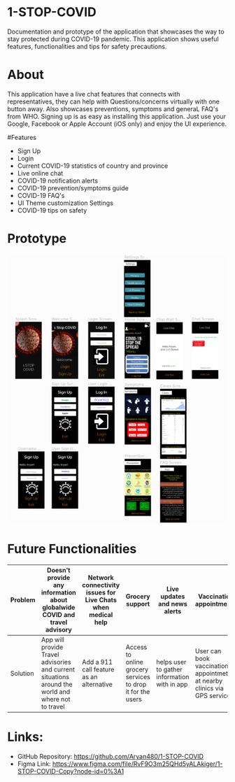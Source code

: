 # 1-STOP-COVID
Documentation and prototype of the application that showcases the way to stay protected during COVID-19 pandemic. This application shows useful features, functionalities and tips for safety precautions.

# About 
This application have a live chat features that connects with representatives, they can help with Questions/concerns virtually with one button away. Also showcases preventions, symptoms and generaL FAQ's from WHO. Signing up is as easy as installing this application. Just use your Google, Facebook or Apple Account (iOS only) and enjoy the UI experience. 

#Features
* Sign Up
* Login
* Current COVID-19 statistics of country and province
* Live online chat
* COVID-19 notification alerts
* COVID-19 prevention/symptoms guide
* COVID-19 FAQ's
* UI Theme customization Settings
* COVID-19 tips on safety

# Prototype

![alt text](https://github.com/Aryan480/1-STOP-COVID/blob/main/prototype.png)

# Future Functionalities
Problem | Doesn't provide any information about globalwide COVID and travel advisory |Network connectivity issues for Live Chats when medical help |Grocery support |Live updates and news alerts|Vaccination appointments |
--- | --- | --- | --- |--- |--- 
Solution | App will provide Travel advisories and current situations around the world and where not to travel | Add a 911 call feature as an alternative|Access to online grocery services to drop it for the users| helps user to gather information with in app|User can book vaccination appointmets at nearby clinics via GPS services| 

# Links: 

* GitHub Repository: https://github.com/Aryan480/1-STOP-COVID
* Figma Link: https://www.figma.com/file/RvF9O3m25QHd5yALAkiger/1-STOP-COVID-Copy?node-id=0%3A1
